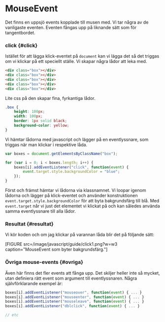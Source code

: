 ---
...
MouseEvent
==================================

Det finns en uppsjö events kopplade till musen med. Vi tar några av de vanligaste eventen. Eventen fångas upp på liknande sätt som för tangentbordet.



### click {#click}

Istället för att lägga klick-eventet på `document` kan vi lägga det så det triggas om vi klickar på ett speciellt ställe. Vi skapar några lådor att leka med.

```html
<div class="box"></div>
<div class="box"></div>
<div class="box"></div>
<div class="box"></div>
<div class="box"></div>
```

Lite css på den skapar fina, fyrkantiga lådor.

```css
.box {
    height: 100px;
    width: 100px;
    border: 1px solid black;
    background-color: yellow;
}
```

Vi hämtar lådorna med javascript och lägger på en eventlyssnare, som triggas när man klickar i respektive låda.

```javascript
var boxes = document.getElementsByClassName("box");

for (var i = 0; i < boxes.length; i++) {
    boxes[i].addEventListener("click", function(event) {
        event.target.style.backgroundColor = "blue";
    });
}
```

Först och främst hämtar vi lådorna via klassnamnet. Vi loopar igenom lådorna och lägger på klick-eventet och använder konstruktionen `event.target.style.backgroundColor` för att byta bakgrundsfärg till blå. Med `event.target` når vi just det elementet vi klickat på och kan således använda samma eventlyssnare till alla lådor.



### Resultat {#resultat}

Vi kör koden och om jag klickar på varannan låda blir det på följande sätt:

[FIGURE src=/image/javascript/guide/click1.png?w=w3 caption="MouseEvent som byter bakgrundsfärg."]



### Övriga mouse-events {#ovriga}

Även här finns det fler events att fånga upp. Det skiljer heller inte så mycket, utan definiera rätt event som argument till eventlyssnaren. Några självförklarande exempel är:

```javascript
boxes[i].addEventListener("mouseover", function(event) { ... }
boxes[i].addEventListener("mouseenter", function(event) { ... }
boxes[i].addEventListener("mouseleave", function(event) { ... }
boxes[i].addEventListener("dblclick", function(event) { ... }

// etc
```
